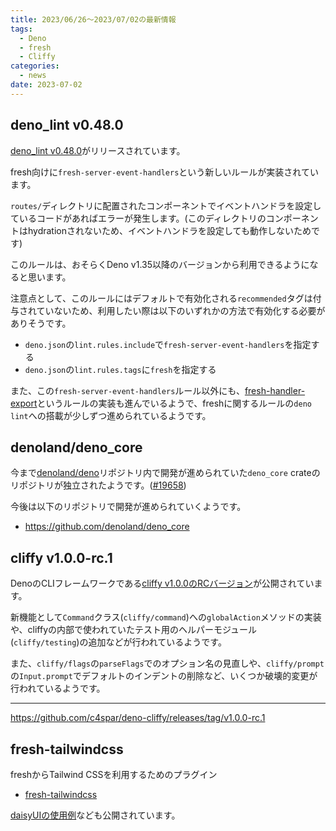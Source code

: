 ```yaml
---
title: 2023/06/26〜2023/07/02の最新情報
tags:
  - Deno
  - fresh
  - Cliffy
categories:
  - news
date: 2023-07-02
---
```


## deno_lint v0.48.0

[deno_lint v0.48.0](https://github.com/denoland/deno_lint/releases/tag/0.48.0)がリリースされています。

fresh向けに`fresh-server-event-handlers`という新しいルールが実装されています。

`routes/`ディレクトリに配置されたコンポーネントでイベントハンドラを設定しているコードがあればエラーが発生します。(このディレクトリのコンポーネントはhydrationされないため、イベントハンドラを設定しても動作しないためです)

このルールは、おそらくDeno v1.35以降のバージョンから利用できるようになると思います。

注意点として、このルールにはデフォルトで有効化される`recommended`タグは付与されていないため、利用したい際は以下のいずれかの方法で有効化する必要がありそうです。

- `deno.json`の`lint.rules.include`で`fresh-server-event-handlers`を指定する
- `deno.json`の`lint.rules.tags`に`fresh`を指定する

また、この`fresh-server-event-handlers`ルール以外にも、[fresh-handler-export](https://github.com/denoland/deno_lint/pull/1173)というルールの実装も進んでいるようで、freshに関するルールの`deno lint`への搭載が少しずつ進められているようです。

## denoland/deno_core

今まで[denoland/deno](https://github.com/denoland/deno)リポジトリ内で開発が進められていた`deno_core` crateのリポジトリが独立されたようです。([#19658](https://github.com/denoland/deno/pull/19658))

今後は以下のリポジトリで開発が進められていくようです。

- https://github.com/denoland/deno_core

## cliffy v1.0.0-rc.1

DenoのCLIフレームワークである[cliffy v1.0.0のRCバージョン](https://github.com/c4spar/deno-cliffy/releases/tag/v1.0.0-rc.1)が公開されています。


新機能として`Command`クラス(`cliffy/command`)への`globalAction`メソッドの実装や、cliffyの内部で使われていたテスト用のヘルパーモジュール(`cliffy/testing`)の追加などが行われているようです。

また、`cliffy/flags`の`parseFlags`でのオプション名の見直しや、`cliffy/prompt`の`Input.prompt`でデフォルトのインデントの削除など、いくつか破壊的変更が行われているようです。

---

https://github.com/c4spar/deno-cliffy/releases/tag/v1.0.0-rc.1

## fresh-tailwindcss

freshからTailwind CSSを利用するためのプラグイン

- [fresh-tailwindcss](https://github.com/roonie007/fresh-tailwindcss)

[daisyUIの使用例](https://github.com/roonie007/fresh-tailwindcss/blob/cf889eeb58ee5ee31cdfdc5bdf6220ef8914bfdf/examples/daisy-ui/tailwind.config.js)なども公開されています。
